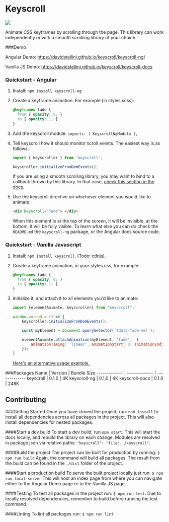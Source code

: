 # Keyscroll
![](https://github.com/davidstellini/ngrx-demo/workflows/Build%20Test%20And%20Deploy/badge.svg)

Animate CSS keyframes by scrolling through the page. This library can work independently or with a smooth scrolling library of your choice.

###Demo

Angular Demo:
https://davidstellini.github.io/keyscroll/keyscroll-ng/


Vanilla JS Demo: https://davidstellini.github.io/keyscroll/keyscroll-docs


### Quickstart - Angular

1. Install: `npm install keyscroll-ng`
2. Create a keyframe animation. For example (in styles.scss):
   ```scss
   @keyframes fade {
     from { opacity: 0; }
     to { opacity: 1; }
   }
   ```
3. Add the keyscroll module:
`imports: [ KeyscrollNgModule ],`
4. Tell keyscroll how it should monitor scroll events. The easiest way is as follows:
    ```typescript
    import { keyscroller } from 'keyscroll';

    keyscroller.initializeFromDomEvents();
    ```
    
    If you are using a smooth scrolling library, you may want to bind to a callback thrown by this 
    library. In that case, [check this section in the docs](todo).
    
5. Use the keyscroll directive on whichever element you would like to animate:
   ```html
   <div keyscroll="fade"> </div>
   ```
   When this element is at the top of the screen, it will be invisible, at the bottom, it will be fully visible. To learn what else you can do check the `README.md` the `keyscroll-ng` package, or the Angular docs source code.
   
    

### Quickstart - Vanilla Javascript

1. Install: `npm install keyscroll`. (Todo: cdnjs).
2. Create a keyframe animation, in your styles.css, for example:
   ```css
   @keyframes fade {
     from { opacity: 0; }
     to { opacity: 1; }
   }
   ```
3. Initialize it, and attach it to all elements you'd like to animate:

   ```javascript
   import {elementAnimate, keyscroller} from "keyscroll";
   
   window.onload = () => {
       keyscroller.initializeFromDomEvents();
   
       const myElement = document.querySelector('[data-fade-me]');
   
       elementAnimate.attachAnimation(myElement, 'fade',  {
           animationTiming: 'linear', animationStart: 0, animationEnd: 1
       });
   }
   ```
   [Here's an alternative usage example.](https://github.com/davidstellini/keyscroll/blob/master/packages/keyscroll-docs/src/main.js)


###Packages
Name  | Version | Bundle Size
------------- | ------------- | -------------
keyscroll | 0.1.0 | 4K
keyscroll-ng |  0.1.0 | 4K
keyscroll-docs  | 0.1.0  | 248K


## Contributing

###Getting Started
Once you have cloned the project, run: `npm install` to install all dependencies across all packages in the project.
This will also install dependencies for nested packages.

####Start a dev build
To start a dev build, run `npm start`.
This will start the docs locally, and rebuild the library on each change.
Modules are resolved in package.json via relative paths: 
`"keyscroll": "file:../keyscroll"`.

####Build the project
The project can be built for production by running:
`$ npm run build`
Again, the command will build all packages. The result from the build can be found in the  `./dist` folder of the project.

####Start a production build
To serve the built project locally just run:
`$ npm run local-server`
This will host an index page from where you can navigate either to the Angular Demo page or to the Vanilla JS page.

####Testing
To test all packages in the project run:
`$ npm run test`.
Due to locally resolved dependencies, remember to build before running the test command.

####Linting
To lint all packages run:
`$ npm run lint`
